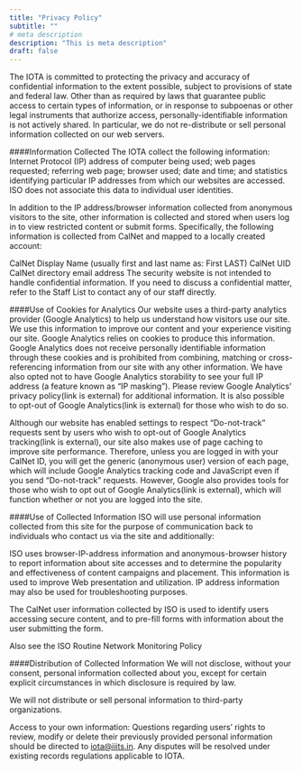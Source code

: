 ```yaml
---
title: "Privacy Policy"
subtitle: ""
# meta description
description: "This is meta description"
draft: false
---
```

The IOTA is committed to protecting the privacy and accuracy of confidential information to the extent possible, subject to provisions of state and federal law. Other than as required by laws that guarantee public access to certain types of information, or in response to subpoenas or other legal instruments that authorize access, personally-identifiable information is not actively shared. In particular, we do not re-distribute or sell personal information collected on our web servers.

####Information Collected
The IOTA collect the following information: Internet Protocol (IP) address of computer being used; web pages requested; referring web page; browser used; date and time; and statistics identifying particular IP addresses from which our websites are accessed. ISO does not associate this data to individual user identities.

In addition to the IP address/browser information collected from anonymous visitors to the site, other information is collected and stored when users log in to view restricted content or submit forms. Specifically, the following information is collected from CalNet and mapped to a locally created account:

CalNet Display Name (usually first and last name as: First LAST) CalNet UID CalNet directory email address The security website is not intended to handle confidential information. If you need to discuss a confidential matter, refer to the Staff List to contact any of our staff directly.

####Use of Cookies for Analytics
Our website uses a third-party analytics provider (Google Analytics) to help us understand how visitors use our site. We use this information to improve our content and your experience visiting our site. Google Analytics relies on cookies to produce this information. Google Analytics does not receive personally identifiable information through these cookies and is prohibited from combining, matching or cross-referencing information from our site with any other information. We have also opted not to have Google Analytics storability to see your full IP address (a feature known as “IP masking”). Please review Google Analytics’ privacy policy(link is external) for additional information. It is also possible to opt-out of Google Analytics(link is external) for those who wish to do so.

Although our website has enabled settings to respect “Do-not-track” requests sent by users who wish to opt-out of Google Analytics tracking(link is external), our site also makes use of page caching to improve site performance. Therefore, unless you are logged in with your CalNet ID, you will get the generic (anonymous user) version of each page, which will include Google Analytics tracking code and JavaScript even if you send “Do-not-track” requests. However, Google also provides tools for those who wish to opt out of Google Analytics(link is external), which will function whether or not you are logged into the site.

####Use of Collected Information
ISO will use personal information collected from this site for the purpose of communication back to individuals who contact us via the site and additionally:

ISO uses browser-IP-address information and anonymous-browser history to report information about site accesses and to determine the popularity and effectiveness of content campaigns and placement. This information is used to improve Web presentation and utilization. IP address information may also be used for troubleshooting purposes.

The CalNet user information collected by ISO is used to identify users accessing secure content, and to pre-fill forms with information about the user submitting the form.

Also see the ISO Routine Network Monitoring Policy

####Distribution of Collected Information
We will not disclose, without your consent, personal information collected about you, except for certain explicit circumstances in which disclosure is required by law.

We will not distribute or sell personal information to third-party organizations.

Access to your own information: Questions regarding users’ rights to review, modify or delete their previously provided personal information should be directed to iota@iiits.in. Any disputes will be resolved under existing records regulations applicable to IOTA.